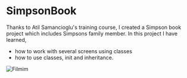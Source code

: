 # SimpsonBook

Thanks to Atil Samancioglu's training course, I created a Simpson book project which includes Simpsons family member. In this project I have learned,

- how to work with several screens using classes
- how to use classes, init and inheritance.

![Filmim](https://user-images.githubusercontent.com/103364929/180657398-318b868c-c22f-41a0-855d-ec9f770a29b1.gif)
